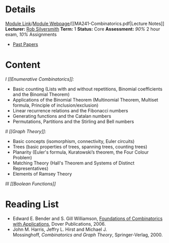 # Details
[Module Link](https://courses.warwick.ac.uk/modules/2024/MA241-10)/[Module Webpage](https://warwick.ac.uk/fac/sci/maths/currentstudents/ughandbook/year2/ma241)/[[MA241-Combinatorics.pdf|Lecture Notes]]
**Lecturer:** [Rob Silversmith](https://peoplesearch.warwick.ac.uk/profile/2073543)
**Term:** 1
**Status:** Core
**Assessment:** *90%* 2 hour exam, *10%* Assignments
- [Past Papers](https://warwick.ac.uk/exampapers?q=MA241)
# Content 
_I [[Enumerative Combinatorics]]:_
- Basic counting (Lists with and without repetitions, Binomial coefficients and the Binomial Theorem)
- Applications of the Binomial Theorem (Multinomial Theorem, Multiset formula, Principle of inclusion/exclusion)
- Linear recurrence relations and the Fibonacci numbers
- Generating functions and the Catalan numbers
- Permutations, Partitions and the Stirling and Bell numbers

_II [[Graph Theory]]:_
- Basic concepts (isomorphism, connectivity, Euler circuits)
- Trees (basic properties of trees, spanning trees, counting trees)
- Planarity (Euler's formula, Kuratowski’s theorem, the Four Colour Problem)
- Matching Theory (Hall's Theorem and Systems of Distinct Representatives)
- Elements of Ramsey Theory

_III [[Boolean Functions]]_

# Reading List
- Edward E. Bender and S. Gill Williamson, [Foundations of Combinatorics with Applications](http://www.math.ucsd.edu/~ebender/CombText/), Dover Publications, 2006.
- John M. Harris, Jeffry L. Hirst and Michael J. Mossinghoff, _Combinatorics and Graph Theory_, Springer-Verlag, 2000.